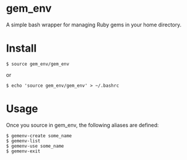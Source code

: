 gem_env
=======

A simple bash wrapper for managing Ruby gems in your home directory.

Install
=======

    $ source gem_env/gem_env
    
or

    $ echo 'source gem_env/gem_env' > ~/.bashrc

Usage
=======

Once you source in gem_env, the following aliases are defined:

    $ gemenv-create some_name
    $ gemenv-list
    $ gemenv-use some_name
    $ gemenv-exit
